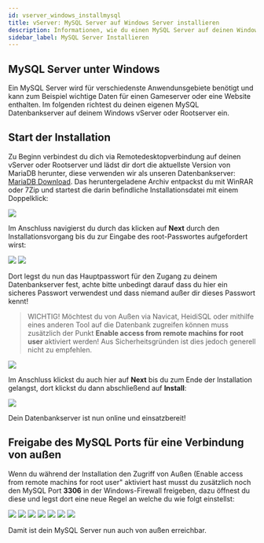 ```yaml
---
id: vserver_windows_installmysql
title: vServer: MySQL Server auf Windows Server installieren
description: Informationen, wie du einen MySQL Server auf deinen Windows Server von ZAP-Hosting installieren und einrichten kannst - ZAP-Hosting.com Dokumentationen
sidebar_label: MySQL Server Installieren
---
```


## MySQL Server unter Windows

Ein MySQL Server wird für verschiedenste Anwendunsgebiete benötigt und kann zum Beispiel wichtige Daten für einen Gameserver oder eine Website enthalten.
Im folgenden richtest du deinen eigenen MySQL Datenbankserver auf deinem Windows vServer oder Rootserver ein.


## Start der Installation

Zu Beginn verbindest du dich via Remotedesktopverbindung auf deinen vServer oder Rootserver und lädst dir dort die
aktuellste Version von MariaDB herunter, diese verwenden wir als unseren Datenbankserver: [MariaDB Download](https://native-network.net/downloads/download/895/).
Das heruntergeladene Archiv entpackst du mit WinRAR oder 7Zip und startest die darin befindliche Installationsdatei mit einem Doppelklick: 

![](https://screensaver01.zap-hosting.com/index.php/s/rZ5bspccMfJQSRJ/preview)

Im Anschluss navigierst du durch das klicken auf **Next** durch den Installationsvorgang bis du zur Eingabe des root-Passwortes aufgefordert wirst:

![](https://screensaver01.zap-hosting.com/index.php/s/Kk2N3ppEEzScnmC/preview)
![](https://screensaver01.zap-hosting.com/index.php/s/ZPRYf5A452oQfFA/preview)

Dort legst du nun das Hauptpasswort für den Zugang zu deinem Datenbankserver fest, achte bitte unbedingt darauf dass du hier ein sicheres Passwort verwendest und dass 
niemand außer dir dieses Passwort kennt!

> WICHTIG! Möchtest du von Außen via Navicat, HeidiSQL oder mithilfe eines anderen Tool auf die Datenbank zugreifen können muss zusätzlich der Punkt **Enable access from remote machins for root user** aktiviert werden! Aus Sicherheitsgründen ist dies jedoch generell nicht zu empfehlen.

![](https://screensaver01.zap-hosting.com/index.php/s/5DckzRf9mwiSFyX/preview)

Im Anschluss klickst du auch hier auf **Next** bis du zum Ende der Installation gelangst, dort klickst du dann abschließend auf **Install**:

![](https://screensaver01.zap-hosting.com/index.php/s/f6z9jsEmzWNkpcQ/preview)

Dein Datenbankserver ist nun online und einsatzbereit!

## Freigabe des MySQL Ports für eine Verbindung von außen

Wenn du während der Installation den Zugriff von Außen (Enable access from remote machins for root user" aktiviert hast musst du zusätzlich noch den MySQL Port **3306** in der 
Windows-Firewall freigeben, dazu öffnest du diese und legst dort eine neue Regel an welche du wie folgt einstellst:

![](https://screensaver01.zap-hosting.com/index.php/s/sotFCqGBEZiQPwC/preview)
![](https://screensaver01.zap-hosting.com/index.php/s/W6jDScQoMDqPPpW/preview)
![](https://screensaver01.zap-hosting.com/index.php/s/6kLC8NsMPsDi36e/preview)
![](https://screensaver01.zap-hosting.com/index.php/s/rFZFyyFG2nwiXJN/preview)
![](https://screensaver01.zap-hosting.com/index.php/s/oNGe88fPmfHQZGN/preview)
![](https://screensaver01.zap-hosting.com/index.php/s/TnTfLgmgPfRMq8L/preview)
![](https://screensaver01.zap-hosting.com/index.php/s/KPSa7crTYYSGofa/preview)

Damit ist dein MySQL Server nun auch von außen erreichbar. 

